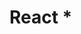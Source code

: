# React \*

<script setup>
import IndexLinks from '/~/IndexLink/indexLinks.vue'
import { getSidebar } from '../../.vitepress/configs/sidebar.ts'

const DATA = getSidebar('/React/')
</script>
<style src="/~/MNavLink/index.scss"></style>

<IndexLinks :list="DATA"/>
